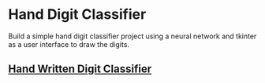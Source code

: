 # Hand Digit Classifier

Build a simple hand digit classifier project using a neural network and tkinter as a user interface to draw the digits. 


## [Hand Written Digit Classifier](digit-classifier)
